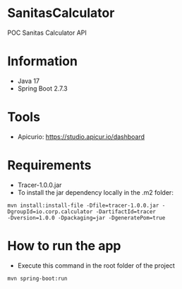 # SanitasCalculator
POC Sanitas Calculator API

# Information
* Java 17
* Spring Boot 2.7.3

# Tools
* Apicurio: https://studio.apicur.io/dashboard

# Requirements
* Tracer-1.0.0.jar
* To install the jar dependency locally in the .m2 folder:
```
mvn install:install-file -Dfile=tracer-1.0.0.jar -DgroupId=io.corp.calculator -DartifactId=tracer
-Dversion=1.0.0 -Dpackaging=jar -DgeneratePom=true
```

# How to run the app
* Execute this command in the root folder of the project
```
mvn spring-boot:run
```